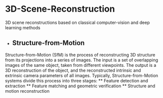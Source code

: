 # 3D-Scene-Reconstruction
3D scene reconstructions based on classical computer-vision and deep learning methods
* ## Structure-from-Motion
Structure-from-Motion (SfM) is the process of reconstructing 3D structure from its projections into a series of images. The input is a set of overlapping images of the same object, taken from different viewpoints. The output is a 3D reconstruction of the object, and the reconstructed intrinsic and extrinsic camera parameters of all images. Typically, Structure-from-Motion systems divide this process into three stages:
  ** Feature detection and extraction
  ** Feature matching and geometric verification
  ** Structure and motion reconstruction

